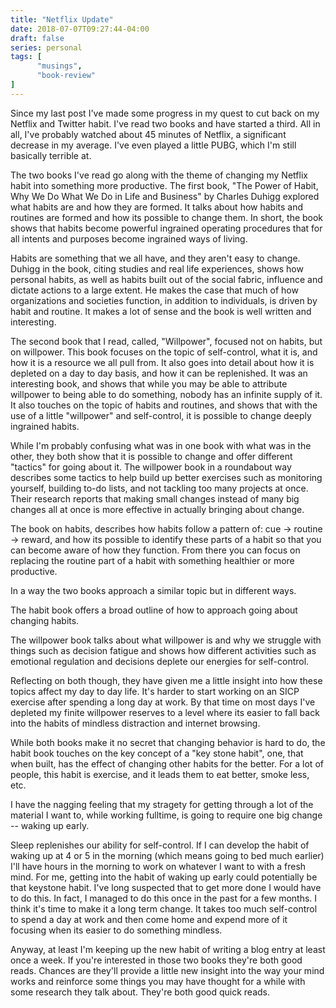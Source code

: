 ```yaml
---
title: "Netflix Update"
date: 2018-07-07T09:27:44-04:00
draft: false
series: personal
tags: [
      "musings",
      "book-review"
]
---
```


Since my last post I've made some progress in my quest to cut back on
my Netflix and Twitter habit.  I've read two books and have started a
third.  All in all, I've probably watched about 45 minutes of Netflix,
a significant decrease in my average.  I've even played a little PUBG,
which I'm still basically terrible at.

The two books I've read go along with the theme of changing my Netflix
habit into something more productive.  The first book, "The Power of
Habit, Why We Do What We Do in Life and Business" by Charles Duhigg
explored what habits are and how they are formed.  It talks about how
habits and routines are formed and how its possible to change them.
In short, the book shows that habits become powerful ingrained
operating procedures that for all intents and purposes become
ingrained ways of living.

Habits are something that we all have, and they aren't easy to
change.  Duhigg in the book, citing studies and real life experiences,
shows how personal habits, as well as habits built out of the social
fabric, influence and dictate actions to a large extent.  He makes the
case that much of how organizations and societies function, in
addition to individuals, is driven by habit and routine.  It makes a
lot of sense and the book is well written and interesting.

The second book that I read, called, "Willpower", focused not on
habits, but on willpower.  This book focuses on the topic of
self-control, what it is, and how it is a resource we all pull from.
It also goes into detail about how it is depleted on a day to day
basis, and how it can be replenished.  It was an interesting book, and
shows that while you may be able to attribute willpower to being able
to do something, nobody has an infinite supply of it.  It also touches
on the topic of habits and routines, and shows that with the use of a
little "willpower" and self-control, it is possible to change deeply
ingrained habits.

While I'm probably confusing what was in one book with what was in the
other, they both show that it is possible to change and offer
different "tactics" for going about it.  The willpower book in a
roundabout way describes some tactics to help build up better
exercises such as monitoring yourself, building to-do lists, and not
tackling too many projects at once.  Their research reports that
making small changes instead of many big changes all at once is more
effective in actually bringing about change.

The book on habits, describes how habits follow a pattern of: cue ->
routine -> reward, and how its possible to identify these parts of a
habit so that you can become aware of how they function.  From there
you can focus on replacing the routine part of a habit with something
healthier or more productive.

In a way the two books approach a similar topic but in different
ways.

The habit book offers a broad outline of how to approach going about
changing habits.

The willpower book talks about what willpower is and why we struggle
with things such as decision fatigue and shows how different
activities such as emotional regulation and decisions deplete our
energies for self-control.

Reflecting on both though, they have given me a little insight into
how these topics affect my day to day life.  It's harder to start
working on an SICP exercise after spending a long day at work.  By
that time on most days I've depleted my finite willpower reserves to a
level where its easier to fall back into the habits of mindless
distraction and internet browsing.

While both books make it no secret that changing behavior is hard to
do, the habit book touches on the key concept of a "key stone habit",
one, that when built, has the effect of changing other habits for the
better.  For a lot of people, this habit is exercise, and it leads
them to eat better, smoke less, etc.

I have the nagging feeling that my stragety for getting through a lot
of the material I want to, while working fulltime, is going to require
one big change -- waking up early.

Sleep replenishes our ability for self-control.  If I can develop the
habit of waking up at 4 or 5 in the morning (which means going to bed
much earlier) I'll have hours in the morning to work on whatever I
want to with a fresh mind.  For me, getting into the habit of waking
up early could potentially be that keystone habit.  I've long
suspected that to get more done I would have to do this.  In fact, I
managed to do this once in the past for a few months.  I think it's
time to make it a long term change.  It takes too much self-control to
spend a day at work and then come home and expend more of it focusing
when its easier to do something mindless.

Anyway, at least I'm keeping up the new habit of writing a blog entry
at least once a week.  If you're interested in those two books they're
both good reads.  Chances are they'll provide a little new insight
into the way your mind works and reinforce some things you may have
thought for a while with some research they talk about.  They're both
good quick reads.


